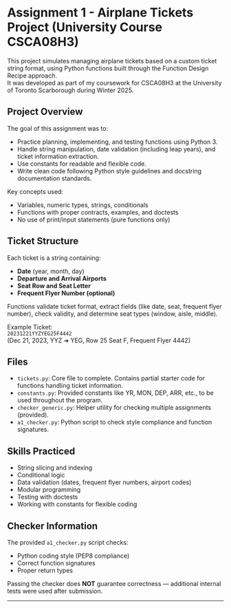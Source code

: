 # Assignment 1 - Airplane Tickets Project (University Course CSCA08H3)

This project simulates managing airplane tickets based on a custom ticket string format, using Python functions built through the Function Design Recipe approach.  
It was developed as part of my coursework for CSCA08H3 at the University of Toronto Scarborough during Winter 2025.

## Project Overview

The goal of this assignment was to:
- Practice planning, implementing, and testing functions using Python 3.
- Handle string manipulation, date validation (including leap years), and ticket information extraction.
- Use constants for readable and flexible code.
- Write clean code following Python style guidelines and docstring documentation standards.

Key concepts used:
- Variables, numeric types, strings, conditionals
- Functions with proper contracts, examples, and doctests
- No use of print/input statements (pure functions only)

## Ticket Structure

Each ticket is a string containing:
- **Date** (year, month, day)
- **Departure and Arrival Airports**
- **Seat Row and Seat Letter**
- **Frequent Flyer Number (optional)**

Functions validate ticket format, extract fields (like date, seat, frequent flyer number), check validity, and determine seat types (window, aisle, middle).

Example Ticket:  
`20231221YYZYEG25F4442`  
(Dec 21, 2023, YYZ ➔ YEG, Row 25 Seat F, Frequent Flyer 4442)

## Files

- `tickets.py`: Core file to complete. Contains partial starter code for functions handling ticket information.
- `constants.py`: Provided constants like YR, MON, DEP, ARR, etc., to be used throughout the program.
- `checker_generic.py`: Helper utility for checking multiple assignments (provided).
- `a1_checker.py`: Python script to check style compliance and function signatures.

## Skills Practiced

- String slicing and indexing
- Conditional logic
- Data validation (dates, frequent flyer numbers, airport codes)
- Modular programming
- Testing with doctests
- Working with constants for flexible coding

## Checker Information

The provided `a1_checker.py` script checks:
- Python coding style (PEP8 compliance)
- Correct function signatures
- Proper return types

Passing the checker does **NOT** guarantee correctness — additional internal tests were used after submission.

---


